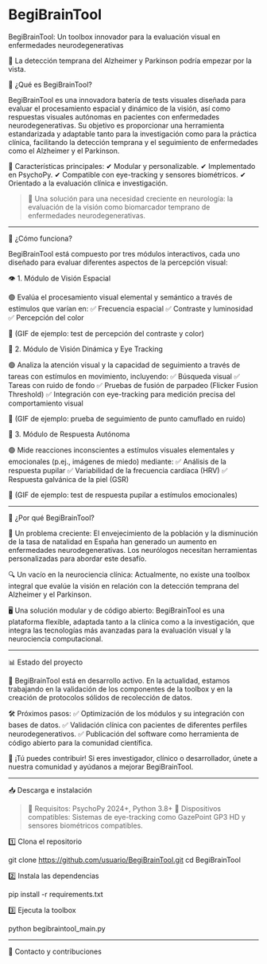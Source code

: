 # BegiBrainTool
BegiBrainTool: Un toolbox innovador para la evaluación visual en enfermedades neurodegenerativas

📌 La detección temprana del Alzheimer y Parkinson podría empezar por la vista.

🧠 ¿Qué es BegiBrainTool?

BegiBrainTool es una innovadora batería de tests visuales diseñada para evaluar el procesamiento espacial y dinámico de la visión, así como respuestas visuales autónomas en pacientes con enfermedades neurodegenerativas. Su objetivo es proporcionar una herramienta estandarizada y adaptable tanto para la investigación como para la práctica clínica, facilitando la detección temprana y el seguimiento de enfermedades como el Alzheimer y el Parkinson.

🎯 Características principales:
✔ Modular y personalizable.
✔ Implementado en PsychoPy.
✔ Compatible con eye-tracking y sensores biométricos.
✔ Orientado a la evaluación clínica e investigación.

> 🏥 Una solución para una necesidad creciente en neurología: la evaluación de la visión como biomarcador temprano de enfermedades neurodegenerativas.




---

🔬 ¿Cómo funciona?

BegiBrainTool está compuesto por tres módulos interactivos, cada uno diseñado para evaluar diferentes aspectos de la percepción visual:

👁 1. Módulo de Visión Espacial

🟢 Evalúa el procesamiento visual elemental y semántico a través de estímulos que varían en:
✅ Frecuencia espacial
✅ Contraste y luminosidad
✅ Percepción del color

🎥 (GIF de ejemplo: test de percepción del contraste y color)

🎯 2. Módulo de Visión Dinámica y Eye Tracking

🟢 Analiza la atención visual y la capacidad de seguimiento a través de tareas con estímulos en movimiento, incluyendo:
✅ Búsqueda visual
✅ Tareas con ruido de fondo
✅ Pruebas de fusión de parpadeo (Flicker Fusion Threshold)
✅ Integración con eye-tracking para medición precisa del comportamiento visual

🎥 (GIF de ejemplo: prueba de seguimiento de punto camuflado en ruido)

💓 3. Módulo de Respuesta Autónoma

🟢 Mide reacciones inconscientes a estímulos visuales elementales y emocionales (p.ej., imágenes de miedo) mediante:
✅ Análisis de la respuesta pupilar
✅ Variabilidad de la frecuencia cardíaca (HRV)
✅ Respuesta galvánica de la piel (GSR)

🎥 (GIF de ejemplo: test de respuesta pupilar a estímulos emocionales)


---

🚀 ¿Por qué BegiBrainTool?

📢 Un problema creciente: El envejecimiento de la población y la disminución de la tasa de natalidad en España han generado un aumento en enfermedades neurodegenerativas. Los neurólogos necesitan herramientas personalizadas para abordar este desafío.

🔍 Un vacío en la neurociencia clínica: Actualmente, no existe una toolbox integral que evalúe la visión en relación con la detección temprana del Alzheimer y el Parkinson.

🖥 Una solución modular y de código abierto: BegiBrainTool es una plataforma flexible, adaptada tanto a la clínica como a la investigación, que integra las tecnologías más avanzadas para la evaluación visual y la neurociencia computacional.


---

📊 Estado del proyecto

🔬 BegiBrainTool está en desarrollo activo. En la actualidad, estamos trabajando en la validación de los componentes de la toolbox y en la creación de protocolos sólidos de recolección de datos.

🛠 Próximos pasos:
✅ Optimización de los módulos y su integración con bases de datos.
✅ Validación clínica con pacientes de diferentes perfiles neurodegenerativos.
✅ Publicación del software como herramienta de código abierto para la comunidad científica.

📢 ¡Tú puedes contribuir! Si eres investigador, clínico o desarrollador, únete a nuestra comunidad y ayúdanos a mejorar BegiBrainTool.


---

📥 Descarga e instalación

> 🔹 Requisitos: PsychoPy 2024+, Python 3.8+
🔹 Dispositivos compatibles: Sistemas de eye-tracking como GazePoint GP3 HD y sensores biométricos compatibles.



1️⃣ Clona el repositorio

git clone https://github.com/usuario/BegiBrainTool.git
cd BegiBrainTool

2️⃣ Instala las dependencias

pip install -r requirements.txt

3️⃣ Ejecuta la toolbox

python begibraintool_main.py


---

📩 Contacto y contribuciones

